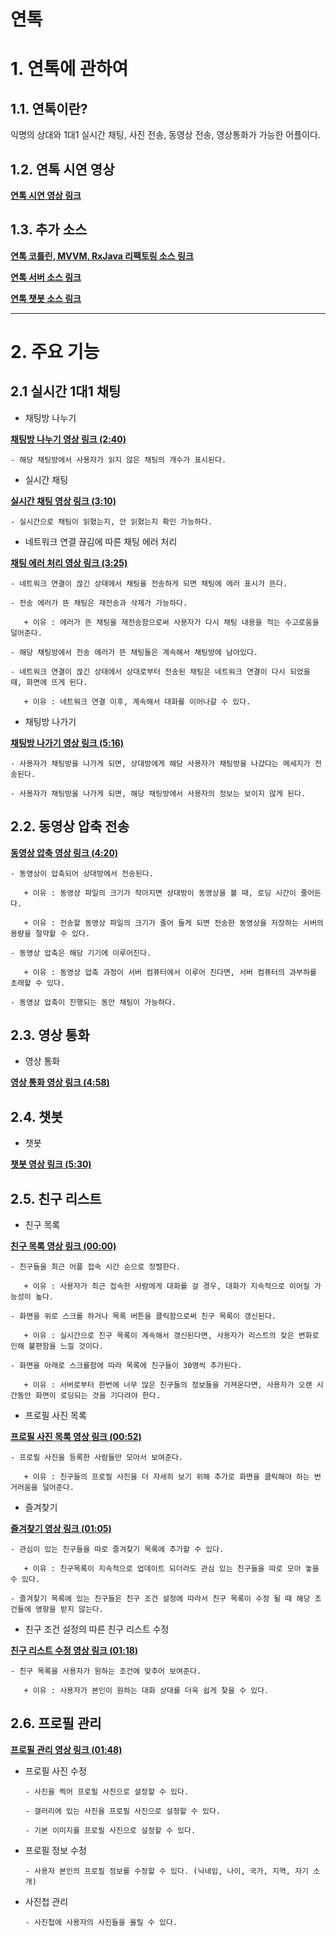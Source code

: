 연톡
======================

# 1. 연톡에 관하여
## 1.1. 연톡이란?
익명의 상대와 1대1 실시간 채팅, 사진 전송, 동영상 전송, 영상통화가 가능한 어플이다.


## 1.2. 연톡 시연 영상
[**연톡 시연 영상 링크**](http://15.165.69.4/portfolio/videos/yeontalk/yeontalk.mp4)

## 1.3. 추가 소스
[**연톡 코틀린, MVVM, RxJava 리팩토링 소스 링크**](https://github.com/Kim-ChangSu/Yeontalk-Client_Kotlin_Source)

[**연톡 서버 소스 링크**](https://github.com/Kim-ChangSu/Yeontalk-Server_Source)

[**연톡 챗봇 소스 링크**](https://github.com/Kim-ChangSu/Yeontalk-Chatbot_Source)

****
# 2. 주요 기능

## 2.1 실시간 1대1 채팅

* 채팅방 나누기 

[**채팅방 나누기 영상 링크 (2:40)**](http://15.165.69.4/portfolio/videos/yeontalk/yeontalk.mp4#t=160)

	- 해당 채팅방에서 사용자가 읽지 않은 채팅의 개수가 표시된다. 


* 실시간 채팅

[**실시간 채팅 영상 링크 (3:10)**](http://15.165.69.4/portfolio/videos/yeontalk/yeontalk.mp4#t=190)
    
	- 실시간으로 채팅이 읽혔는지, 안 읽혔는지 확인 가능하다. 


* 네트워크 연결 끊김에 따른 채팅 에러 처리

[**채팅 에러 처리 영상 링크 (3:25)**](http://15.165.69.4/portfolio/videos/yeontalk/yeontalk.mp4#t=205)

	- 네트워크 연결이 끊긴 상태에서 채팅을 전송하게 되면 채팅에 에러 표시가 뜬다.

	- 전송 에러가 뜬 채팅은 재전송과 삭제가 가능하다. 

	   + 이유 : 에러가 뜬 채팅을 재전송함으로써 사용자가 다시 채팅 내용을 적는 수고로움을 덜어준다. 

	- 해당 채팅방에서 전송 에러가 뜬 채팅들은 계속해서 채팅방에 남아있다. 

    - 네트워크 연결이 끊긴 상태에서 상대로부터 전송된 채팅은 네트워크 연결이 다시 되었을 때, 화면에 뜨게 된다. 

	   + 이유 : 네트워크 연결 이후, 계속해서 대화를 이어나갈 수 있다. 


* 채팅방 나가기

[**채팅방 나가기 영상 링크 (5:16)**](http://15.165.69.4/portfolio/videos/yeontalk/yeontalk.mp4#t=316)

	- 사용자가 채팅방을 나가게 되면, 상대방에게 해당 사용자가 채팅방을 나갔다는 메세지가 전송된다. 

	- 사용자가 채팅방을 나가게 되면, 해당 채팅방에서 사용자의 정보는 보이지 않게 된다.


## 2.2. 동영상 압축 전송 

[**동영상 압축 영상 링크 (4:20)**](http://15.165.69.4/portfolio/videos/yeontalk/yeontalk.mp4#t=260)

	- 동영상이 압축되어 상대방에서 전송된다.

	   + 이유 : 동영상 파일의 크기가 작아지면 상대방이 동영상을 볼 때, 로딩 시간이 줄어든다. 

	   + 이유 : 전송할 동영상 파일의 크기가 줄어 들게 되면 전송한 동영상을 저장하는 서버의 용량을 절약할 수 있다. 

	- 동영상 압축은 해당 기기에 이루어진다. 

	   + 이유 : 동영상 압축 과정이 서버 컴퓨터에서 이루어 진다면, 서버 컴퓨터의 과부하를 초래할 수 있다. 

	- 동영상 압축이 진행되는 동안 채팅이 가능하다.
	

## 2.3. 영상 통화

* 영상 통화

[**영상 통화 영상 링크 (4:58)**](http://15.165.69.4/portfolio/videos/yeontalk/yeontalk.mp4#t=298)

## 2.4. 챗봇

* 챗봇

[**챗봇 영상 링크 (5:30)**](http://15.165.69.4/portfolio/videos/yeontalk/yeontalk.mp4#t=330)

## 2.5. 친구 리스트

* 친구 목록

[**친구 목록 영상 링크 (00:00)**](http://15.165.69.4/portfolio/videos/yeontalk/yeontalk.mp4)

    - 친구들을 최근 어플 접속 시간 순으로 정렬한다.

       + 이유 : 사용자가 최근 접속한 사람에게 대화를 걸 경우, 대화가 지속적으로 이어질 가능성이 높다.  

	- 화면을 위로 스크롤 하거나 목록 버튼을 클릭함으로써 친구 목록이 갱신된다.

	   + 이유 : 실시간으로 친구 목록이 계속해서 갱신된다면, 사용자가 리스트의 잦은 변화로 인해 불편함을 느낄 것이다.
    
    - 화면을 아래로 스크롤함에 따라 목록에 친구들이 30명씩 추가된다.

       + 이유 : 서버로부터 한번에 너무 많은 친구들의 정보들을 가져온다면, 사용자가 오랜 시간동안 화면이 로딩되는 것을 기다려야 한다.


* 프로필 사진 목록

[**프로필 사진 목록 영상 링크 (00:52)**](http://15.165.69.4/portfolio/videos/yeontalk/yeontalk.mp4#t=52)

    - 프로필 사진을 등록한 사람들만 모아서 보여준다.

       + 이유 : 친구들의 프로필 사진을 더 자세히 보기 위해 추가로 화면을 클릭해야 하는 번거러움을 덜어준다. 

    
* 즐겨찾기

[**즐겨찾기 영상 링크 (01:05)**](http://15.165.69.4/portfolio/videos/yeontalk/yeontalk.mp4#t=65)

	- 관심이 있는 친구들을 따로 즐겨찾기 목록에 추가할 수 있다. 

       + 이유 : 친구목록이 지속적으로 업데이트 되더라도 관심 있는 친구들을 따로 모아 놓을 수 있다.

	- 즐겨찾기 목록에 있는 친구들은 친구 조건 설정에 따라서 친구 목록이 수정 될 때 해당 조건들에 영항을 받지 않는다. 


* 친구 조건 설정의 따른 친구 리스트 수정

[**친구 리스트 수정 영상 링크 (01:18)**](http://15.165.69.4/portfolio/videos/yeontalk/yeontalk.mp4#t=78)

	- 친구 목록을 사용자가 원하는 조건에 맞추어 보여준다. 

       + 이유 : 사용자가 본인이 원하는 대화 상대를 더욱 쉽게 찾을 수 있다. 
  		

## 2.6. 프로필 관리

[**프로필 관리 영상 링크 (01:48)**](http://15.165.69.4/portfolio/videos/yeontalk/yeontalk.mp4#t=108)

* 프로필 사진 수정
    ```
    - 사진을 찍어 프로필 사진으로 설정할 수 있다. 

    - 갤러리에 있는 사진을 프로필 사진으로 설정할 수 있다.

    - 기본 이미지를 프로필 사진으로 설정할 수 있다.
    ```

* 프로필 정보 수정
    ```
    - 사용자 본인의 프로필 정보를 수정할 수 있다. (닉네임, 나이, 국가, 지역, 자기 소개)
    ```
    

* 사진첩 관리
	```
	- 사진첩에 사용자의 사진들을 올릴 수 있다.
	```




